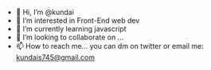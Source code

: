 - 👋 Hi, I’m @kundai 
- 👀 I’m interested in Front-End web dev 
- 🌱 I’m currently learning javascript 
- 💞️ I’m looking to collaborate on ...
- 📫 How to reach me... you can dm on twitter or email me: kundais745@gmail.com

<!---
kundais/kundais is a ✨ special ✨ repository because its `README.md` (this file) appears on your GitHub profile.
You can click the Preview link to take a look at your changes.
--->
